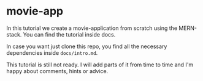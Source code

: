 # movie-app

In this tutorial we create a movie-application from scratch using the MERN-stack.
You can find the tutorial inside docs.

In case you want just clone this repo, you find all the necessary dependencies inside `docs/intro.md`.

This tutorial is still not ready. I will add parts of it from time to time and I'm happy about comments, hints or advice.
